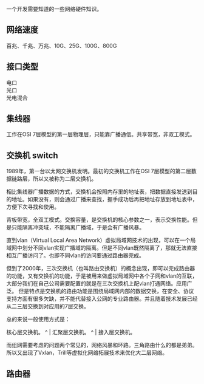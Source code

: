 

一个开发需要知道的一些网络硬件知识。

## 网络速度
百兆、千兆、万兆、10G、25G、100G、800G


## 接口类型
电口  
光口  
光电混合  

## 集线器 
工作在OSI 7层模型的第一层物理层，只能靠广播通信。共享带宽，非双工模式。

## 交换机 switch
1989年，第一台以太网交换机发明。最初的交换机工作在OSI 7层模型的第二层数据链路层，所以又被称为二层交换机。

相比集线器广播数据的方式，交换机会按照内存里的地址表，把数据直接发送到目的地址。如果没有，则会通过广播来查找，握手成功后再把地址存放到地址表中，方便下次寻找和使用。

背板带宽，全双工模式。交换容量，是交换机的核心参数之一，表示交换性能。但是只能隔离冲突域，不能隔离广播域，于是会有广播风暴。

直到vlan（Virtual Local Area Network）虚拟局域网技术的出现，可以在一个局域网中划分不同vlan实现广播域的隔离。但是不同vlan既然隔离了，那就无法直接相互广播访问了。也即不同vlan的访问要通过路由器完成。

但到了2000年，三次交换机（也叫路由交换机）的概念出现，即可以完成路由器的功能，又有交换机的功能，于是被用来做虚拟局域网中各个子网和vlan的互联，大部分我们在自己公司需要配置的就是在三次交换机上配vlan打通网络。应用广泛。
但是特点是交换机的路由功能是围绕局域网内部的数据交换，在安全、协议支持方面有很多欠缺，并不能代替接入公网的专业路由器。并且随着技术发展已经从二三层交换到对应用的7层交换。

总的来说一般使用方式是：

核心层交换机。
^
|
汇聚层交换机。
^
|
接入层交换机。

而组网需要考虑的问题两个常见的，网络风暴和环路。三角路由什么的都是弟弟。所以又出现了Vxlan，Trill等虚拟化网络拓展技术来优化大二层网络。

## 路由器
